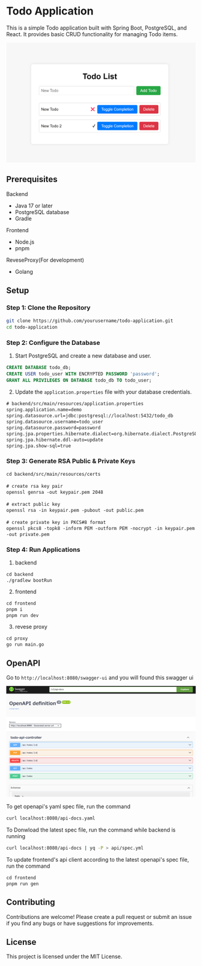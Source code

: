 # Todo Application

This is a simple Todo application built with Spring Boot, PostgreSQL, and React. It provides basic CRUD functionality for managing Todo items.

![Todo app's top page image](/assets/demo-top.png)

## Prerequisites

Backend
- Java 17 or later
- PostgreSQL database
- Gradle

Frontend
- Node.js
- pnpm

ReveseProxy(For development)
- Golang


## Setup

### Step 1: Clone the Repository

```bash
git clone https://github.com/yourusername/todo-application.git
cd todo-application
```

### Step 2: Configure the Database

1. Start PostgreSQL and create a new database and user.

```sql
CREATE DATABASE todo_db;
CREATE USER todo_user WITH ENCRYPTED PASSWORD 'password';
GRANT ALL PRIVILEGES ON DATABASE todo_db TO todo_user;
```

2. Update the `application.properties` file with your database credentials.

```properties
# backend/src/main/resources/application.properties
spring.application.name=demo
spring.datasource.url=jdbc:postgresql://localhost:5432/todo_db
spring.datasource.username=todo_user
spring.datasource.password=password
spring.jpa.properties.hibernate.dialect=org.hibernate.dialect.PostgreSQLDialect
spring.jpa.hibernate.ddl-auto=update
spring.jpa.show-sql=true
```

### Step 3: Generate RSA Public & Private Keys

```
cd backend/src/main/resources/certs

# create rsa key pair
openssl genrsa -out keypair.pem 2048

# extract public key
openssl rsa -in keypair.pem -pubout -out public.pem

# create private key in PKCS#8 format
openssl pkcs8 -topk8 -inform PEM -outform PEM -nocrypt -in keypair.pem -out private.pem
```

### Step 4: Run Applications

1. backend

```
cd backend
./gradlew bootRun
```

2. frontend

```
cd frontend
pnpm i
pnpm run dev
```

3. revese proxy

```
cd proxy
go run main.go
```

## OpenAPI

Go to `http://localhost:8080/swagger-ui` and you will found this swagger ui

![Swagger's image](/assets/demo-swagger.png)

To get openapi's yaml spec file, run the command

```sh
curl localhost:8080/api-docs.yaml
```

To Donwload the latest spec file, run the command while backend is running

```sh
curl localhost:8080/api-docs | yq -P > api/spec.yml
```

To update frontend's api client according to the latest openapi's spec file, run the command

```
cd frontend
pnpm run gen
```

## Contributing

Contributions are welcome! Please create a pull request or submit an issue if you find any bugs or have suggestions for improvements.

## License

This project is licensed under the MIT License.
